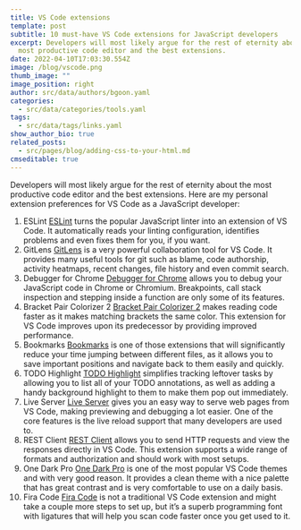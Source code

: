 ```yaml
---
title: VS Code extensions
template: post
subtitle: 10 must-have VS Code extensions for JavaScript developers
excerpt: Developers will most likely argue for the rest of eternity about the
  most productive code editor and the best extensions.
date: 2022-04-10T17:03:30.554Z
image: /blog/vscode.png
thumb_image: ""
image_position: right
author: src/data/authors/bgoon.yaml
categories:
  - src/data/categories/tools.yaml
tags:
  - src/data/tags/links.yaml
show_author_bio: true
related_posts:
  - src/pages/blog/adding-css-to-your-html.md
cmseditable: true
---
```

Developers will most likely argue for the rest of eternity about the most productive code editor and the best extensions. Here are my personal extension preferences for VS Code as a JavaScript developer:

1. ESLint [ESLint](https://marketplace.visualstudio.com/items?itemName=dbaeumer.vscode-eslint) turns the popular JavaScript linter into an extension of VS Code. It automatically reads your linting configuration, identifies problems and even fixes them for you, if you want.
2. GitLens [GitLens](https://marketplace.visualstudio.com/items?itemName=eamodio.gitlens) is a very powerful collaboration tool for VS Code. It provides many useful tools for git such as blame, code authorship, activity heatmaps, recent changes, file history and even commit search.
3. Debugger for Chrome [Debugger for Chrome](https://marketplace.visualstudio.com/items?itemName=msjsdiag.debugger-for-chrome) allows you to debug your JavaScript code in Chrome or Chromium. Breakpoints, call stack inspection and stepping inside a function are only some of its features.
4. Bracket Pair Colorizer 2 [Bracket Pair Colorizer 2](https://marketplace.visualstudio.com/items?itemName=CoenraadS.bracket-pair-colorizer-2) makes reading code faster as it makes matching brackets the same color. This extension for VS Code improves upon its predecessor by providing improved performance.
5. Bookmarks [Bookmarks](https://marketplace.visualstudio.com/items?itemName=alefragnani.Bookmarks) is one of those extensions that will significantly reduce your time jumping between different files, as it allows you to save important positions and navigate back to them easily and quickly.
6. TODO Highlight [TODO Highlight](https://marketplace.visualstudio.com/items?itemName=wayou.vscode-todo-highlight) simplifies tracking leftover tasks by allowing you to list all of your TODO annotations, as well as adding a handy background highlight to them to make them pop out immediately.
7. Live Server [Live Server](https://marketplace.visualstudio.com/items?itemName=ritwickdey.LiveServer) gives you an easy way to serve web pages from VS Code, making previewing and debugging a lot easier. One of the core features is the live reload support that many developers are used to.
8. REST Client [REST Client](https://marketplace.visualstudio.com/items?itemName=humao.rest-client) allows you to send HTTP requests and view the responses directly in VS Code. This extension supports a wide range of formats and authorization and should work with most setups.
9. One Dark Pro [One Dark Pro](https://marketplace.visualstudio.com/items?itemName=zhuangtongfa.Material-theme) is one of the most popular VS Code themes and with very good reason. It provides a clean theme with a nice palette that has great contrast and is very comfortable to use on a daily basis.
10. Fira Code [Fira Code](https://github.com/tonsky/FiraCode) is not a traditional VS Code extension and might take a couple more steps to set up, but it’s a superb programming font with ligatures that will help you scan code faster once you get used to it.
